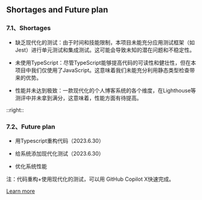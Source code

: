 ## Shortages and Future plan

### 7.1、Shortages

- 缺乏现代化的测试：由于时间和技能限制，本项目未能充分应用测试框架（如Jest）进行单元测试和集成测试。这可能会导致未知的潜在问题和不稳定性。

- 未使用TypeScript：尽管TypeScript能够提高代码的可读性和健壮性，但在本项目中我们仅使用了JavaScript。这意味着我们未能充分利用静态类型检查带来的优势。

- 性能并未达到极致：一款现代化的个人博客系统的各个维度，在Lighthouse等测评中并未拿到满分，这意味着，性能方面有待提高。

::right::

### 7.2、Future plan

<div class="container mx-auto p-4">

- 用Typescript重构代码（2023.6.30）

- 给系统添加现代化测试（2023.6.30）

- 优化系统性能

注：代码重构+使用现代化的测试，可以用<logos-github-copilot /> GitHub Copilot X快速完成。

[Learn more](https://github.com/orgs/simple-is-awesome/projects/4)

</div>
